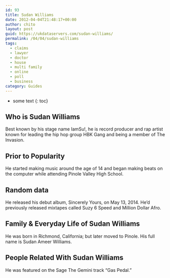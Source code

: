 ```yaml
---
id: 93
title: Sudan Williams
date: 2012-04-04T21:48:17+00:00
author: chito
layout: post
guid: https://ukdataservers.com/sudan-williams/
permalink: /04/04/sudan-williams
tags:
  - claims
  - lawyer
  - doctor
  - house
  - multi family
  - online
  - poll
  - business
category: Guides
---
```


* some text
{: toc}


## Who is  Sudan Williams
                  
                  
                  
Best known by his stage name IamSu!, he is record producer and rap artist known for leading the hip hop group HBK Gang and being a member of The Invasion.
                  
                
                
                
## Prior to Popularity 
                  
                  
                  
He started making music around the age of 14 and began making beats on the computer while attending Pinole Valley High School.
                  
                
                
                
## Random data 
                  
                  
                  
He released his debut album, Sincerely Yours, on May 13, 2014. He&#8217;d previously released mixtapes called Suzy 6 Speed and Million Dollar Afro.
                  
                
                
                
## Family & Everyday Life of Sudan Williams
                  
                  
                  
He was born in Richmond, California; but later moved to Pinole. His full name is Sudan Ameer Williams.
                  
                
                
                
## People Related With  Sudan Williams
                  
                  
                  
He was featured on the Sage The Gemini track &#8220;Gas Pedal.&#8221;
                  
                
              
            
          
          
          
    
    
  
